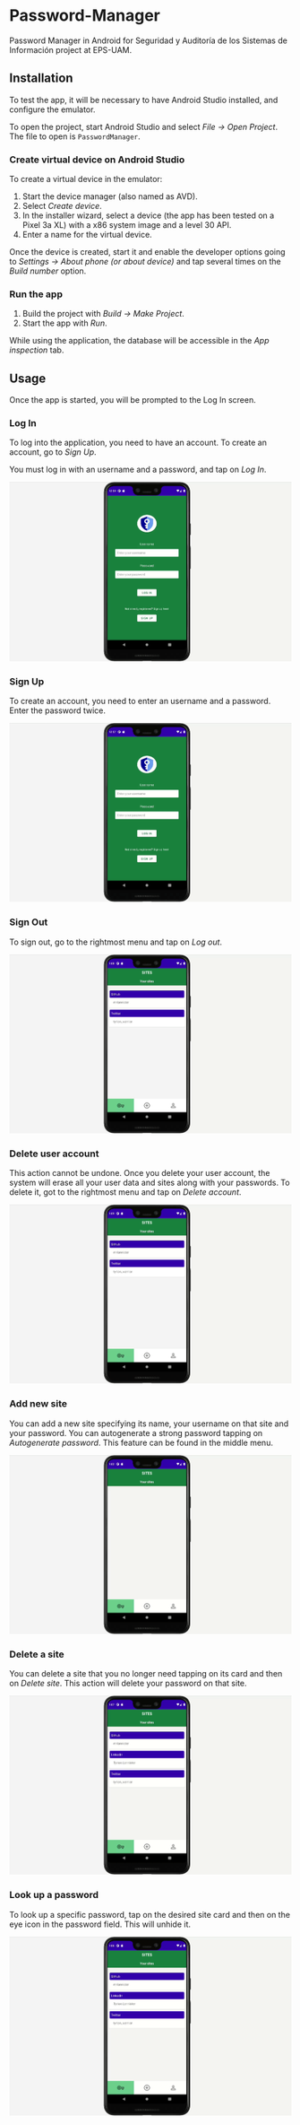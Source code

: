 # Password-Manager
Password Manager in Android for Seguridad y Auditoría de los Sistemas de Información project at EPS-UAM.

## Installation
To test the app, it will be necessary to have Android Studio installed, and configure the emulator.

To open the project, start Android Studio and select *File -> Open Project*. The file to open is `PasswordManager`.

### Create virtual device on Android Studio
To create a virtual device in the emulator:
1. Start the device manager (also named as AVD).
2. Select *Create device*.
3. In the installer wizard, select a device (the app has been tested on a Pixel 3a XL) with a x86 system image and a level 30 API.
4. Enter a name for the virtual device.

Once the device is created, start it and enable the developer options going to *Settings -> About phone (or about device)* and tap several times on the *Build number* option.

### Run the app
1. Build the project with *Build -> Make Project*.
2. Start the app with *Run*.

While using the application, the database will be accessible in the *App inspection* tab.

## Usage
Once the app is started, you will be prompted to the Log In screen.
### Log In
To log into the application, you need to have an account. To create an account, go to *Sign Up*.  

You must log in with an username and a password, and tap on *Log In*.  

![login demo](https://github.com/bvivas/Password-Manager/blob/master/media/login.gif)


### Sign Up
To create an account, you need to enter an username and a password. Enter the password twice.  

![signup demo](https://github.com/bvivas/Password-Manager/blob/master/media/signup.gif)

### Sign Out

To sign out, go to the rightmost menu and tap on *Log out*.

![signout demo](https://github.com/bvivas/Password-Manager/blob/master/media/sign-out.gif)

### Delete user account

This action cannot be undone. Once you delete your user account, the system will erase all your user data and sites along with your passwords. To delete it, got to the rightmost menu and tap on *Delete account*.

![delete user account demo](https://github.com/bvivas/Password-Manager/blob/master/media/delete-user-acc.gif)

### Add new site

You can add a new site specifying its name, your username on that site and your password. You can autogenerate a strong password tapping on *Autogenerate password*. This feature can be found in the middle menu.

![add new site demo](https://github.com/bvivas/Password-Manager/blob/master/media/newsite.gif)

### Delete a site

You can delete a site that you no longer need tapping on its card and then on *Delete site*. This action will delete your password on that site.

![delete site demo](https://github.com/bvivas/Password-Manager/blob/master/media/delete-site.gif)

### Look up a password

To look up a specific password, tap on the desired site card and then on the eye icon in the password field. This will unhide it.

![lookup demo](https://github.com/bvivas/Password-Manager/blob/master/media/lookup.gif)
